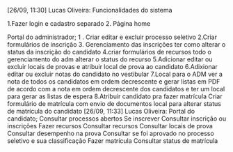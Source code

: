 [26/09, 11:30] Lucas Oliveira: Funcionalidades do sistema

1.Fazer login e cadastro separado
2. Página home

Portal do administrador;
1 . Criar editar e excluir processo seletivo
2.Criar formulários de inscrição 
3. Gerenciamento das inscrições ter como alterar o status da inscrição do candidato 
4.criar formulários de recursos todo o gerenciamento do adm alterar o status do recurso
5.Adicionar editar ou excluir locais de provas e atribuir local de prova ao candidato
6.Adixionar editar ou excluir notas do candidato no vestibular 
7.Local para o ADM ver a nota de todos os candidatos em ordem decrescente e gerar listas em PDF de acordo com a nota em ordem decrescente dos candidatos e ter um local para gerar as listas de espera
8.Atribuir candidato pra fazer matrícula 
Criar formulário de matrícula com envio de documentos local para alterar status de matrícula do candidato
[26/09, 11:33] Lucas Oliveira: Portal do candidato;
Consultar processos abertos
Se inscrever
Consultar inscrição ou inscrições 
Fazer recursos 
Consultar recursos
Consultar locais de prova 
Consultar desempenho na prova
Consultar se foi aprovado no processo seletivo e sua classificação 
Fazer matrícula 
Consultar status de matrícula
